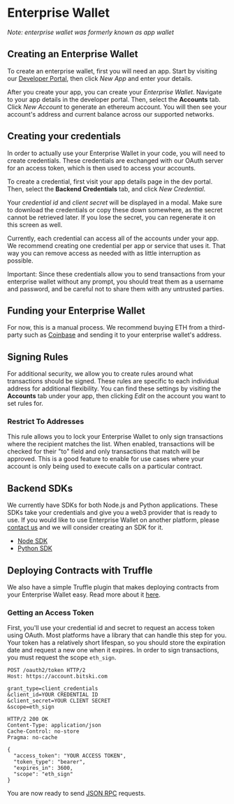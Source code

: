 # Enterprise Wallet

_Note: enterprise wallet was formerly known as app wallet_

## Creating an Enterprise Wallet

To create an enterprise wallet, first you will need an app. Start by visiting our [Developer Portal](https://developer.bitski.com), then click _New App_ and enter your details.

After you create your app, you can create your _Enterprise Wallet_. Navigate to your app details in the developer portal. Then, select the **Accounts** tab. Click _New Account_ to generate an ethereum account. You will then see your account's address and current balance across our supported networks.

## Creating your credentials

In order to actually use your Enterprise Wallet in your code, you will need to create credentials. These credentials are exchanged with our OAuth server for an access token, which is then used to access your accounts.

To create a credential, first visit your app details page in the dev portal. Then, select the **Backend Credentials** tab, and click _New Credential_.

Your _credential id_ and _client secret_ will be displayed in a modal. Make sure to download the credentials or copy these down somewhere, as the secret cannot be retrieved later. If you lose the secret, you can regenerate it on this screen as well.

Currently, each credential can access all of the accounts under your app. We recommend creating one credential per app or service that uses it. That way you can remove access as needed with as little interruption as possible.

Important: Since these credentials allow you to send transactions from your enterprise wallet without any prompt, you should treat them as a username and password, and be careful not to share them with any untrusted parties.

## Funding your Enterprise Wallet

For now, this is a manual process. We recommend buying ETH from a third-party such as [Coinbase](https://coinbase.com) and sending it to your enterprise wallet's address.

## Signing Rules

For additional security, we allow you to create rules around what transactions should be signed. These rules are specific to each individual address for additional flexibility. You can find these settings by visiting the **Accounts** tab under your app, then clicking _Edit_ on the account you want to set rules for.

### Restrict To Addresses

This rule allows you to lock your Enterprise Wallet to only sign transactions where the recipient matches the list. When enabled, transactions will be checked for their "to" field and only transactions that match will be approved. This is a good feature to enable for use cases where your account is only being used to execute calls on a particular contract.

## Backend SDKs

We currently have SDKs for both Node.js and Python applications. These SDKs take your credentials and give you a web3 provider that is ready to use. If you would like to use Enterprise Wallet on another platform, please [contact us](mailto:hello@bitski.com) and we will consider creating an SDK for it.

* [Node SDK](https://github.com/BitskiCo/bitski-node)
* [Python SDK](https://github.com/BitskiCo/bitski-py)

## Deploying Contracts with Truffle

We also have a simple Truffle plugin that makes deploying contracts from your Enterprise Wallet easy. Read more about it [here](https://github.com/BitskiCo/bitski-truffle-provider).

### Getting an Access Token

First, you'll use your credential id and secret to request an access token using OAuth. Most platforms have a library that can handle this step for you. Your token has a relatively short lifespan, so you should store the expiration date and request a new one when it expires. In order to sign transactions, you must request the scope `eth_sign`.

```text
POST /oauth2/token HTTP/2
Host: https://account.bitski.com

grant_type=client_credentials
&client_id=YOUR CREDENTIAL ID
&client_secret=YOUR CLIENT SECRET
&scope=eth_sign
```

```text
HTTP/2 200 OK
Content-Type: application/json
Cache-Control: no-store
Pragma: no-cache

{
  "access_token": "YOUR ACCESS TOKEN",
  "token_type": "bearer",
  "expires_in": 3600,
  "scope": "eth_sign"
}
```

You are now ready to send [JSON RPC](json-rpc.md) requests.

